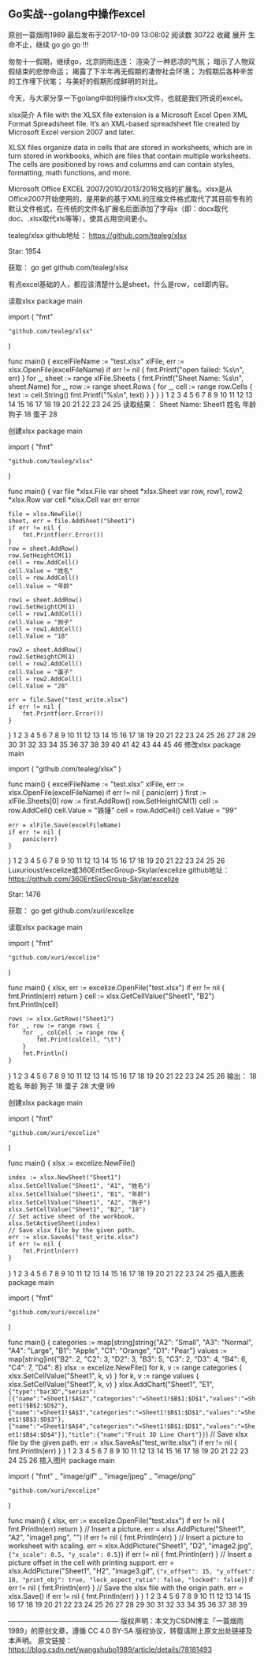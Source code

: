 ## Go实战--golang中操作excel

原创一蓑烟雨1989 最后发布于2017-10-09 13:08:02 阅读数 30722  收藏
展开
生命不止，继续 go go go !!!

匆匆十一假期，继续go，北京阴雨连连：
渲染了一种悲凉的气氛；
暗示了人物双假结束的悲惨命运；
揭露了下半年再无假期的凄惨社会环境；
为假期后各种辛苦的工作埋下伏笔；
与美好的假期形成鲜明的对比。

今天，与大家分享一下golang中如何操作xlsx文件，也就是我们所说的excel。

xlsx简介
A file with the XLSX file extension is a Microsoft Excel Open XML Format Spreadsheet file. It’s an XML-based spreadsheet file created by Microsoft Excel version 2007 and later.

XLSX files organize data in cells that are stored in worksheets, which are in turn stored in workbooks, which are files that contain multiple worksheets. The cells are positioned by rows and columns and can contain styles, formatting, math functions, and more.

Microsoft Office EXCEL 2007/2010/2013/2016文档的扩展名。xlsx是从Office2007开始使用的，是用新的基于XML的压缩文件格式取代了其目前专有的默认文件格式，在传统的文件名扩展名后面添加了字母x（即：docx取代doc、.xlsx取代xls等等），使其占用空间更小。

tealeg/xlsx
github地址：
https://github.com/tealeg/xlsx

Star: 1954

获取：
go get github.com/tealeg/xlsx

有点excel基础的人，都应该清楚什么是sheet，什么是row，cell即内容。

读取xlsx
package main

import (
    "fmt"

    "github.com/tealeg/xlsx"
)

func main() {
    excelFileName := "test.xlsx"
    xlFile, err := xlsx.OpenFile(excelFileName)
    if err != nil {
        fmt.Printf("open failed: %s\n", err)
    }
    for _, sheet := range xlFile.Sheets {
        fmt.Printf("Sheet Name: %s\n", sheet.Name)
        for _, row := range sheet.Rows {
            for _, cell := range row.Cells {
                text := cell.String()
                fmt.Printf("%s\n", text)
            }
        }
    }
}
1
2
3
4
5
6
7
8
9
10
11
12
13
14
15
16
17
18
19
20
21
22
23
24
25
读取结果：
Sheet Name: Sheet1
姓名
年龄
狗子
18
蛋子
28

创建xlsx
package main

import (
    "fmt"

    "github.com/tealeg/xlsx"
)

func main() {
    var file *xlsx.File
    var sheet *xlsx.Sheet
    var row, row1, row2 *xlsx.Row
    var cell *xlsx.Cell
    var err error

    file = xlsx.NewFile()
    sheet, err = file.AddSheet("Sheet1")
    if err != nil {
        fmt.Printf(err.Error())
    }
    row = sheet.AddRow()
    row.SetHeightCM(1)
    cell = row.AddCell()
    cell.Value = "姓名"
    cell = row.AddCell()
    cell.Value = "年龄"
    
    row1 = sheet.AddRow()
    row1.SetHeightCM(1)
    cell = row1.AddCell()
    cell.Value = "狗子"
    cell = row1.AddCell()
    cell.Value = "18"
    
    row2 = sheet.AddRow()
    row2.SetHeightCM(1)
    cell = row2.AddCell()
    cell.Value = "蛋子"
    cell = row2.AddCell()
    cell.Value = "28"
    
    err = file.Save("test_write.xlsx")
    if err != nil {
        fmt.Printf(err.Error())
    }
}
1
2
3
4
5
6
7
8
9
10
11
12
13
14
15
16
17
18
19
20
21
22
23
24
25
26
27
28
29
30
31
32
33
34
35
36
37
38
39
40
41
42
43
44
45
46
修改xlsx
package main

import (
    "github.com/tealeg/xlsx"
)

func main() {
    excelFileName := "test.xlsx"
    xlFile, err := xlsx.OpenFile(excelFileName)
    if err != nil {
        panic(err)
    }
    first := xlFile.Sheets[0]
    row := first.AddRow()
    row.SetHeightCM(1)
    cell := row.AddCell()
    cell.Value = "铁锤"
    cell = row.AddCell()
    cell.Value = "99"

    err = xlFile.Save(excelFileName)
    if err != nil {
        panic(err)
    }
}
1
2
3
4
5
6
7
8
9
10
11
12
13
14
15
16
17
18
19
20
21
22
23
24
25
26
Luxurioust/excelize或360EntSecGroup-Skylar/excelize
github地址：
https://github.com/360EntSecGroup-Skylar/excelize

Star: 1476

获取：
go get github.com/xuri/excelize

读取xlsx
package main

import (
    "fmt"

    "github.com/xuri/excelize"
)

func main() {
    xlsx, err := excelize.OpenFile("test.xlsx")
    if err != nil {
        fmt.Println(err)
        return
    }
    cell := xlsx.GetCellValue("Sheet1", "B2")
    fmt.Println(cell)

    rows := xlsx.GetRows("Sheet1")
    for _, row := range rows {
        for _, colCell := range row {
            fmt.Print(colCell, "\t")
        }
        fmt.Println()
    }
}
1
2
3
4
5
6
7
8
9
10
11
12
13
14
15
16
17
18
19
20
21
22
23
24
25
26
输出：
18
姓名 年龄
狗子 18
蛋子 28
大便 99

创建xlsx
package main

import (
    "fmt"

    "github.com/xuri/excelize"
)

func main() {
    xlsx := excelize.NewFile()

    index := xlsx.NewSheet("Sheet1")
    xlsx.SetCellValue("Sheet1", "A1", "姓名")
    xlsx.SetCellValue("Sheet1", "B1", "年龄")
    xlsx.SetCellValue("Sheet1", "A2", "狗子")
    xlsx.SetCellValue("Sheet1", "B2", "18")
    // Set active sheet of the workbook.
    xlsx.SetActiveSheet(index)
    // Save xlsx file by the given path.
    err := xlsx.SaveAs("test_write.xlsx")
    if err != nil {
        fmt.Println(err)
    }
}
1
2
3
4
5
6
7
8
9
10
11
12
13
14
15
16
17
18
19
20
21
22
23
24
25
插入图表
package main

import (
    "fmt"

    "github.com/xuri/excelize"
)

func main() {
    categories := map[string]string{"A2": "Small", "A3": "Normal", "A4": "Large", "B1": "Apple", "C1": "Orange", "D1": "Pear"}
    values := map[string]int{"B2": 2, "C2": 3, "D2": 3, "B3": 5, "C3": 2, "D3": 4, "B4": 6, "C4": 7, "D4": 8}
    xlsx := excelize.NewFile()
    for k, v := range categories {
        xlsx.SetCellValue("Sheet1", k, v)
    }
    for k, v := range values {
        xlsx.SetCellValue("Sheet1", k, v)
    }
    xlsx.AddChart("Sheet1", "E1", `{"type":"bar3D","series":[{"name":"=Sheet1!$A$2","categories":"=Sheet1!$B$1:$D$1","values":"=Sheet1!$B$2:$D$2"},{"name":"=Sheet1!$A$3","categories":"=Sheet1!$B$1:$D$1","values":"=Sheet1!$B$3:$D$3"},{"name":"=Sheet1!$A$4","categories":"=Sheet1!$B$1:$D$1","values":"=Sheet1!$B$4:$D$4"}],"title":{"name":"Fruit 3D Line Chart"}}`)
    // Save xlsx file by the given path.
    err := xlsx.SaveAs("test_write.xlsx")
    if err != nil {
        fmt.Println(err)
    }
}
1
2
3
4
5
6
7
8
9
10
11
12
13
14
15
16
17
18
19
20
21
22
23
24
25
26
插入图片
package main

import (
    "fmt"
    _ "image/gif"
    _ "image/jpeg"
    _ "image/png"

    "github.com/xuri/excelize"
)

func main() {
    xlsx, err := excelize.OpenFile("test.xlsx")
    if err != nil {
        fmt.Println(err)
        return
    }
    // Insert a picture.
    err = xlsx.AddPicture("Sheet1", "A2", "image1.png", "")
    if err != nil {
        fmt.Println(err)
    }
    // Insert a picture to worksheet with scaling.
    err = xlsx.AddPicture("Sheet1", "D2", "image2.jpg", `{"x_scale": 0.5, "y_scale": 0.5}`)
    if err != nil {
        fmt.Println(err)
    }
    // Insert a picture offset in the cell with printing support.
    err = xlsx.AddPicture("Sheet1", "H2", "image3.gif", `{"x_offset": 15, "y_offset": 10, "print_obj": true, "lock_aspect_ratio": false, "locked": false}`)
    if err != nil {
        fmt.Println(err)
    }
    // Save the xlsx file with the origin path.
    err = xlsx.Save()
    if err != nil {
        fmt.Println(err)
    }
}
1
2
3
4
5
6
7
8
9
10
11
12
13
14
15
16
17
18
19
20
21
22
23
24
25
26
27
28
29
30
31
32
33
34
35
36
37
38
39

————————————————
版权声明：本文为CSDN博主「一蓑烟雨1989」的原创文章，遵循 CC 4.0 BY-SA 版权协议，转载请附上原文出处链接及本声明。
原文链接：https://blog.csdn.net/wangshubo1989/article/details/78181493